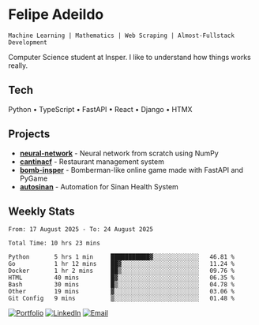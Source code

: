 # Felipe Adeildo

```
Machine Learning | Mathematics | Web Scraping | Almost-Fullstack Development
```

Computer Science student at Insper. I like to understand how things works really.

## Tech
Python • TypeScript • FastAPI • React • Django • HTMX

## Projects
- **[neural-network](https://github.com/felipeadeildo/neural-network)** - Neural network from scratch using NumPy
- **[cantinacf](https://github.com/felipeadeildo/cantinacf)** - Restaurant management system
- **[bomb-insper](https://github.com/insper-dev/bomb)** - Bomberman-like online game made with FastAPI and PyGame 
- **[autosinan](https://github.com/felipeadeildo/autosinan)** - Automation for Sinan Health System

## Weekly Stats
<!--START_SECTION:waka-->

```ansi
From: 17 August 2025 - To: 24 August 2025

Total Time: 10 hrs 23 mins

Python       5 hrs 1 min     ███████████▓░░░░░░░░░░░░░   46.81 %
Go           1 hr 12 mins    ██▓░░░░░░░░░░░░░░░░░░░░░░   11.24 %
Docker       1 hr 2 mins     ██▒░░░░░░░░░░░░░░░░░░░░░░   09.76 %
HTML         40 mins         █▓░░░░░░░░░░░░░░░░░░░░░░░   06.35 %
Bash         30 mins         █▒░░░░░░░░░░░░░░░░░░░░░░░   04.78 %
Other        19 mins         ▓░░░░░░░░░░░░░░░░░░░░░░░░   03.06 %
Git Config   9 mins          ▒░░░░░░░░░░░░░░░░░░░░░░░░   01.48 %
```

<!--END_SECTION:waka-->

[![Portfolio](https://img.shields.io/badge/felipeadeildo.com-FF6B6B?style=flat-square&logo=firefox&logoColor=white)](https://felipeadeildo.com)
[![LinkedIn](https://img.shields.io/badge/LinkedIn-0077B5?style=flat-square&logo=linkedin&logoColor=white)](https://linkedin.com/in/felipeadeildo)
[![Email](https://img.shields.io/badge/Email-D14836?style=flat-square&logo=gmail&logoColor=white)](mailto:contato@felipeadeildo.com)
